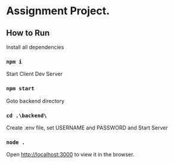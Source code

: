 # Assignment Project.



## How to Run
Install all dependencies
### `npm i`
Start Client Dev Server
### `npm start`
Goto backend directory
### `cd .\backend\`
Create .env file, set USERNAME and PASSWORD and
Start Server
### `node .`
Open [http://localhost:3000](http://localhost:3000) to view it in the browser.
